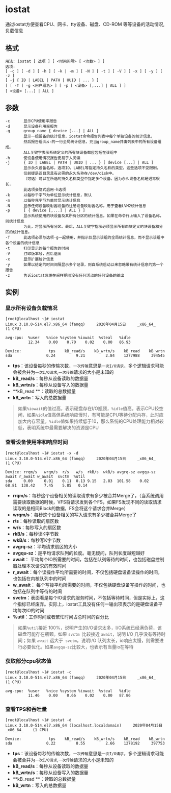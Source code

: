 # iostat

通过iostat方便查看CPU、网卡、tty设备、磁盘、CD-ROM 等等设备的活动情况, 负载信息

## 格式

```shell
用法: iostat [ 选项 ] [ <时间间隔> [ <次数> ] ]
选项:
[ -c ] [ -d ] [ -h ] [ -k | -m ] [ -N ] [ -t ] [ -V ] [ -x ] [ -y ] [ -z ]
[ -j { ID | LABEL | PATH | UUID | ... } ]
[ [ -T ] -g <用户组名> ] [ -p [ <设备> [,...] | ALL ] ]
[ <设备> [...] | ALL ]
```

## 参数

```shell
-c		显示CPU使用率报告
-d		显示设备利用率报告
-g 		group_name { device [...] | ALL }
        显示一组设备的统计信息，iostat命令报告列表中每个单独设备的统计信息，
        然后报告组dis-的一行全局统计信息，充当group_name并由列表中的所有设备组成。
        ALL关键字表示系统定义的所有块设备都应包括在该组中
-h		使设备使用情况报告更易于人阅读
-j 		{ ID | LABEL | PATH | UUID | ... } [ device [...] | ALL ]
        显示永久设备名称，选项ID，LABEL等指定持久名称的类型。这些选项不受限制，
        仅前提是该目录具有必需的永久名称在/dev/disk中。
        （可选）可以在所选的持久名称类型中指定多个设备。因为永久设备名称是通常很长，
        此选项会隐式启用-h选项
-k		以每秒千字节为单位显示统计信息，默认
-m		以每秒兆字节为单位显示统计信息
-N		显示任何设备映射器设备的注册设备映射器名称。用于查看LVM2统计信息
-p 		[ { device [,...] | ALL } ]
        显示系统使用的块设备及其所有分区的统计信息。如果在命令行上输入了设备名称，则统计信息
        为此，将显示所有分区。最后，ALL关键字指示必须显示所有由块定义的块设备和分区的统计信息。
-T		此选项必须与选项-g一起使用，并指示仅显示该组的全局统计信息，而不显示该组中各个设备的统计信息
-t		打印显示的每个报告的时间
-V		打印版本号，然后退出
-x		显示扩展统计信息
-y		如果以给定的时间间隔显示多个记录，则自系统启动以来忽略带有统计信息的第一个报告
-z		告诉iostat忽略在采样期间没有任何活动的任何设备的输出

```

## 实例

### 显示所有设备负载情况

```shell
[root@localhost ~]# iostat 
Linux 3.10.0-514.el7.x86_64 (fanqq) 	2020年04月15日 	_x86_64_	(1 CPU)

avg-cpu:  %user   %nice %system %iowait  %steal   %idle
          12.34    0.00    0.70    0.02    0.00   86.93

Device:            tps    kB_read/s    kB_wrtn/s    kB_read    kB_wrtn
sda               0.24         9.21         2.84    1277988     394545

```

- **tps**：该设备每秒的传输次数，`一次传输`意思是`一次I/O请求`，多个逻辑请求可能会被合并为`一次I/O请求`,`一次传输`请求的大小是未知的
- **kB_read/s**：每秒从设备读取的数据量
- **kB_wrtn/s**：每秒从设备写入的数据量
- **kB_read **：读取的总数据量
- **kB_wrtn**：写入的总数据量

> 如果`%iowait`的值过高，表示硬盘存在I/O瓶颈，`%idle`值高，表示CPU较空闲，如果`%idle`值高但系统响应慢时，有可能是CPU等待分配内存，此时应加大内存容量。`%idle`值如果持续低于10，那么系统的CPU处理能力相对较低，表明系统中最需要解决的资源是CPU

### 查看设备使用率和响应时间

```shell
[root@localhost ~]# iostat -x -d 
Linux 3.10.0-514.el7.x86_64 (fanqq) 	2020年04月15日 	_x86_64_	(1 CPU)

Device: rrqm/s   wrqm/s  r/s   w/s  rkB/s  wkB/s avgrq-sz avgqu-sz await r_await w_await  svctm  %util
sda     0.00     0.01    0.11  0.13 9.15   2.83  101.58    0.02    68.81  138.42    7.45    5.85   0.14

```

- **rrqm/s**：每秒这个设备相关的读取请求有多少被合并Merge了，（当系统调用需要读取数据的时候，VFS将请求发到各个FS，如果FS发现不同的读取请求读取的是相同Block的数据，FS会将这个请求合并Merge）
- **wrqm/s**：每秒这个设备相关的写入请求有多少被合并Merge了
- **r/s**：每秒读取的扇区数
- **w/s**：每秒写入的扇区数
- **rkB/s**：每秒读K字节数
- **wkB/s**：每秒写K字节数
- **avgrq-sz**：平均请求扇区的大小
- **avgqu-sz**：是平均请求队列的长度。毫无疑问，队列长度越短越好
- **await**： 平均每个IO所需要的时间，包括在队列等待的时间，也包括磁盘控制器处理本次请求的有效时间
- **r_await**：每个读操作平均所需要的时间，不仅包括硬盘设备读操作的时间，也包括在内核队列中的时间
- **w_await**： 每个写操平均所需要的时间，不仅包括硬盘设备写操作的时间，也包括在队列中等待的时间
- **svctm**：表面看是每个IO请求的服务时间，不包括等待时间，但是实际上，这个指标已经废弃。实际上，iostat工具没有任何一输出项表示的是硬盘设备平均每次IO的时间
- **%util**：工作时间或者繁忙时间占总时间的百分比

> 如果` %util `接近 100%，说明产生的I/O请求太多，I/O系统已经满负荷，该磁盘可能存在瓶颈。如果 `svctm `比较接近 `await`，说明 I/O 几乎没有等待时间；如果 `await` 远大于` svctm`，说明I/O 队列太长，io响应太慢，则需要进行必要优化。如果`avgqu-sz`比较大，也表示有当量io在等待

### 获取部分cpu状态值

```shell
[root@localhost ~]# iostat -c
Linux 3.10.0-514.el7.x86_64 (fanqq) 	2020年04月15日 	_x86_64_	(1 CPU)

avg-cpu:  %user   %nice %system %iowait  %steal   %idle
          11.46    0.00    0.66    0.02    0.00   87.86

```

### 查看TPS和吞吐量

```shell
[root@localhost ~]# iostat -d
Linux 3.10.0-514.el7.x86_64 (localhost.localdomain) 	2020年04月15日 	_x86_64_	(1 CPU)

Device:            tps    kB_read/s    kB_wrtn/s    kB_read    kB_wrtn
sda               0.22         8.55         2.66    1278192     397753
```

- **tps**：该设备每秒的传输次数，`一次传输`意思是`一次I/O请求`，多个逻辑请求可能会被合并为`一次I/O请求`,`一次传输`请求的大小是未知的
- **kB_read/s**：每秒从设备读取的数据量
- **kB_wrtn/s**：每秒从设备写入的数据量
- **kB_read **：读取的总数据量
- **kB_wrtn**：写入的总数据量